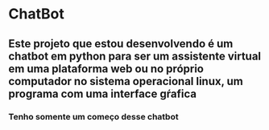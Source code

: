 # ChatBot

## Este projeto que estou desenvolvendo é um chatbot em python para ser um assistente virtual em uma plataforma web ou no próprio computador no sistema operacional linux, um programa com uma interface gŕafica 

### Tenho somente um começo desse chatbot

